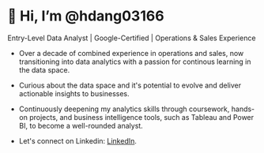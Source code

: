 # 👋 Hi, I’m @hdang03166

Entry-Level Data Analyst | Google-Certified | Operations & Sales Experience

- Over a decade of combined experience in operations and sales, now transitioning into data analytics with a passion for continous learning in the data space.

- Curious about the data space and it's potential to evolve and deliver actionable insights to businesses.

- Continuously deepening my analytics skills through coursework, hands-on projects, and business intelligence tools, such as Tableau and Power BI, to become a well-rounded analyst.

- Let's connect on Linkedin:  [LinkedIn](https://www.linkedin.com/in/hai-dang316).

<!---
hdang03166/hdang03166 is a ✨ special ✨ repository because its `README.md` (this file) appears on your GitHub profile.
--->

